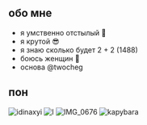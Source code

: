 ## обо мне
- я умственно отстылый 🥵
- я крутой 😎
- я знаю сколько будет 2 + 2 (1488)
- боюсь женщин 🥶
- основа @twocheg
## пон
![idinaxyi](https://github.com/user-attachments/assets/efe22f85-5eb9-411f-bf4c-852299a7564e)
![l](https://github.com/user-attachments/assets/b3f4f98b-f30f-4df7-b19d-b3598af4bcd6)
![IMG_0676](https://github.com/user-attachments/assets/57592837-13c1-4ecd-a83d-b1eb048b9f3d)
![kapybara](https://github.com/user-attachments/assets/72963400-1f1b-43b8-a65f-8e9fb8896788)
